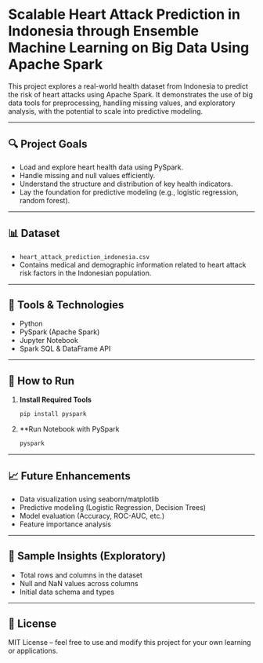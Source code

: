 # Scalable Heart Attack Prediction in Indonesia through Ensemble Machine Learning on Big Data Using Apache Spark

This project explores a real-world health dataset from Indonesia to predict the risk of heart attacks using Apache Spark. It demonstrates the use of big data tools for preprocessing, handling missing values, and exploratory analysis, with the potential to scale into predictive modeling.

---

## 🔍 Project Goals

- Load and explore heart health data using PySpark.
- Handle missing and null values efficiently.
- Understand the structure and distribution of key health indicators.
- Lay the foundation for predictive modeling (e.g., logistic regression, random forest).

---

## 📊 Dataset

- `heart_attack_prediction_indonesia.csv`
- Contains medical and demographic information related to heart attack risk factors in the Indonesian population.

---

## 🧰 Tools & Technologies

- Python
- PySpark (Apache Spark)
- Jupyter Notebook
- Spark SQL & DataFrame API

---

## 🚀 How to Run

1. **Install Required Tools**
   ```bash
   pip install pyspark
2. **Run Notebook with PySpark
   ```bash
   pyspark

---

## 📈 Future Enhancements

- Data visualization using seaborn/matplotlib
- Predictive modeling (Logistic Regression, Decision Trees)
- Model evaluation (Accuracy, ROC-AUC, etc.)
- Feature importance analysis

---

## 🧠 Sample Insights (Exploratory)

- Total rows and columns in the dataset
- Null and NaN values across columns
- Initial data schema and types

---

## 📄 License
MIT License – feel free to use and modify this project for your own learning or applications.
